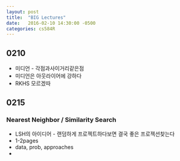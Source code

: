 ```yaml
---
layout: post
title:  "BIG Lectures"
date:   2016-02-10 14:30:00 -0500
categories: cs584R
---
```



## 0210
* 미디언 - 각점과사이거리같은점
* 미디언은 아웃라이어에 강하다
* RKHS 모르겠따


## 0215
### Nearest Neighbor / Similarity Search
* LSH의 아이디어 - 랜덤하게 프로젝트하다보면 결국 좋은 프로젝션찾는다
* 1-2pages
* data, prob, approaches
* 